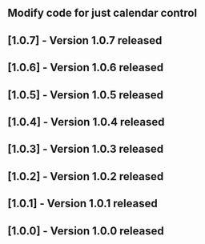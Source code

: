## Modify code for just calendar control
## [1.0.7] - Version 1.0.7 released
## [1.0.6] - Version 1.0.6 released
## [1.0.5] - Version 1.0.5 released
## [1.0.4] - Version 1.0.4 released
## [1.0.3] - Version 1.0.3 released
## [1.0.2] - Version 1.0.2 released
## [1.0.1] - Version 1.0.1 released
## [1.0.0] - Version 1.0.0 released

